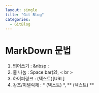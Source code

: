 ```yaml
---
layout: single
title: "Git Blog"
categories:
  - GitBlog
---
```


# MarkDown 문법

1. 띄어쓰기 : &nbsp ;
2. 줄 나눔 : Space bar(2), < br >
3. 하이퍼링크 : (텍스트)[URL]
4. 강조/이텔릭체 : * (텍스트) *, ** (텍스트) ** 